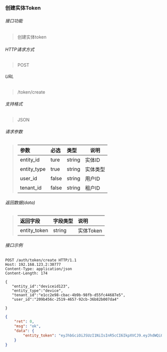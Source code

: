 ### 创建实体Token

###### 接口功能

> 创建实体token

###### HTTP请求方式

> POST

###### URL

>  /token/create

###### 支持格式

> JSON


###### 请求参数

> | 参数        | 必选  | 类型   | 说明     |
> | :---------- | :---- | :----- | -------- |
> | entity_id   | ture  | string | 实体ID   |
> | entity_type | true  | string | 实体类型 |
> | user_id     | false | string | 用户ID   |
> | tenant_id   | false | string | 租户ID   |

###### 返回数据(data)

> | 返回字段     | 字段类型 | 说明      |
> | :----------- | :------- | :-------- |
> | entity_token | string   | 实体Token |

###### 接口示例

```
POST /auth/token/create HTTP/1.1
Host: 192.168.123.2:30777
Content-Type: application/json
Content-Length: 174

{
   "entity_id":"deviceid123",
   "entity_type":"device",
   "tenant_id":"e1cc2e98-cbac-4b9b-98fb-d55fc44687e5",
   "user_id":"209b456c-2519-4657-92cb-36b82b007da4"

}
```

``` json
{
    "ret": 0,
    "msg": "ok",
    "data": {
        "entity_token": "eyJhbGciOiJSUzI1NiIsInR5cCI6IkpXVCJ9.eyJhdWQiOiJrZWVsIiwiZWlkIjoiZGV2aWNlaWQxMjMiLCJleHAiOiIyMDIyLTEwLTEyVDAzOjQzOjQ2LjQ4NjQzNDQzNloiLCJpYXQiOiIyMDIxLTEwLTEyVDAzOjQzOjQ2LjQ4NjQzNDQzNloiLCJpc3MiOiJtYW5hZ2VyIiwianRpIjoiMTNhMTU1ZDEtNDUyYS00YzY5LThhZmMtMjg2YjE0NWUwM2M2IiwibmJmIjoiMjAyMS0xMC0xMlQwMzo0Mzo0Ni40ODY0MzQ0MzZaIiwic3ViIjoiZW50aXR5IiwidGlkIjoiZTFjYzJlOTgtY2JhYy00YjliLTk4ZmItZDU1ZmM0NDY4N2U1IiwidHlwIjoiZGV2aWNlIiwidWlkIjoiMjA5YjQ1NmMtMjUxOS00NjU3LTkyY2ItMzZiODJiMDA3ZGE0In0.mxIMTlEZH51ysA9gxDevoSBFWBDPI18Y8zORZC8-WkKAH1XNJTgLE72q6vAGIkItXlgSH3ElXaGDps_HPxQzvtTjrxxPc1s2dfh1AZTIKErKvGDrK489ZY3FO3ui8doPgLmRHbZHtQGTUyDyHzYsGEbp7NmQbsj32fx6AwJVSL0"
    }
}
```